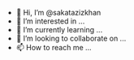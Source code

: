 - 👋 Hi, I’m @sakatazizkhan
- 👀 I’m interested in ...
- 🌱 I’m currently learning ...
- 💞️ I’m looking to collaborate on ...
- 📫 How to reach me ...

<!---
sakatazizkhan/sakatazizkhan is a ✨ special ✨ repository because its `README.md` (this file) appears on your GitHub profile.
You can click the Preview link to take a look at your changes.
--->
